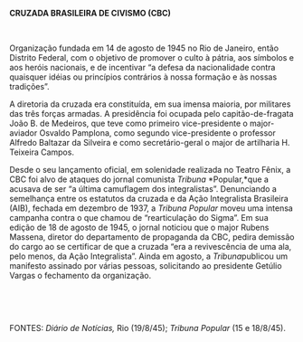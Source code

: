 **CRUZADA BRASILEIRA DE CIVISMO (CBC)**

 

Organização fundada em 14 de agosto de 1945 no Rio de Janeiro, então
Distrito Federal, com o objetivo de promover o culto à pátria, aos
símbolos e aos heróis nacionais, e de incentivar “a defesa da
nacionalidade contra quaisquer idéias ou princípios contrários à nossa
formação e às nossas tradições”.

A diretoria da cruzada era constituída, em sua imensa maioria, por
militares das três forças armadas. A presidência foi ocupada pelo
capitão-de-fragata João B. de Medeiros, que teve como primeiro
vice-presidente o major-aviador Osvaldo Pamplona, como segundo
vice-presidente o professor Alfredo Baltazar da Silveira e como
secretário-geral o major de artilharia H. Teixeira Campos.

Desde o seu lançamento oficial, em solenidade realizada no Teatro Fênix,
a CBC foi alvo de ataques do jornal comunista *Tribuna* *Popular,*que a
acusava de ser “a última camuflagem dos integralistas”. Denunciando a
semelhança entre os estatutos da cruzada e da Ação Integralista
Brasileira (AIB), fechada em dezembro de 1937, a *Tribuna Popular* moveu
uma intensa campanha contra o que chamou de “rearticulação do Sigma”. Em
sua edição de 18 de agosto de 1945, o jornal noticiou que o major Rubens
Massena, diretor do departamento de propaganda da CBC, pedira demissão
do cargo ao se certificar de que a cruzada “era a revivescência de uma
ala, pelo menos, da Ação Integralista”. Ainda em agosto, a
*Tribuna*publicou um manifesto assinado por várias pessoas, solicitando
ao presidente Getúlio Vargas o fechamento da organização.

 

 

FONTES: *Diário de Notícias,* Rio (19/8/45); *Tribuna Popular* (15 e
18/8/45).

 
